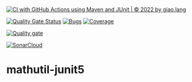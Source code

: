 [![CI with GitHub Actions using Maven and JUnit | © 2022 by giao.lang](https://github.com/BlueEyesssss/mathutil-junit5/actions/workflows/ci-maven.yml/badge.svg)](https://github.com/BlueEyesssss/mathutil-junit5/actions/workflows/ci-maven.yml)

[![Quality Gate Status](https://sonarcloud.io/api/project_badges/measure?project=BlueEyesssss_mathutil-junit5&metric=alert_status)](https://sonarcloud.io/summary/new_code?id=BlueEyesssss_mathutil-junit5)  [![Bugs](https://sonarcloud.io/api/project_badges/measure?project=BlueEyesssss_mathutil-junit5&metric=bugs)](https://sonarcloud.io/summary/new_code?id=BlueEyesssss_mathutil-junit5)  [![Coverage](https://sonarcloud.io/api/project_badges/measure?project=BlueEyesssss_mathutil-junit5&metric=coverage)](https://sonarcloud.io/summary/new_code?id=BlueEyesssss_mathutil-junit5)

[![Quality gate](https://sonarcloud.io/api/project_badges/quality_gate?project=BlueEyesssss_mathutil-junit5)](https://sonarcloud.io/summary/new_code?id=BlueEyesssss_mathutil-junit5)

[![SonarCloud](https://sonarcloud.io/images/project_badges/sonarcloud-black.svg)](https://sonarcloud.io/summary/new_code?id=BlueEyesssss_mathutil-junit5)

# mathutil-junit5
